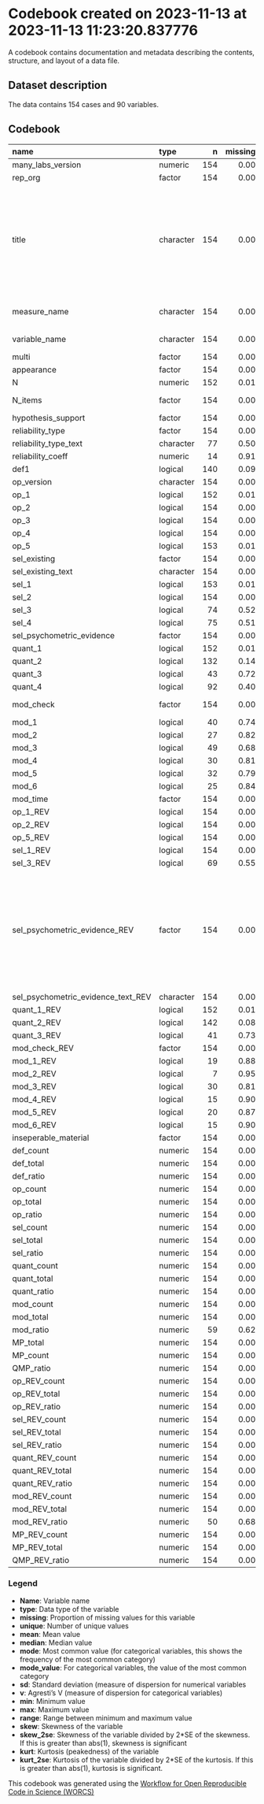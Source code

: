 Codebook created on 2023-11-13 at 2023-11-13 11:23:20.837776
================

A codebook contains documentation and metadata describing the contents,
structure, and layout of a data file.

## Dataset description

The data contains 154 cases and 90 variables.

## Codebook

| name                               | type      |   n | missing | unique |    mean | median |   mode | mode_value                                                                                                                  |      sd |    v |   min |     max |   range |  skew | skew_2se |  kurt | kurt_2se |
|:-----------------------------------|:----------|----:|--------:|-------:|--------:|-------:|-------:|:----------------------------------------------------------------------------------------------------------------------------|--------:|-----:|------:|--------:|--------:|------:|---------:|------:|---------:|
| many_labs_version                  | numeric   | 154 |    0.00 |      4 |    2.52 |   2.00 |   2.00 |                                                                                                                             |    1.28 |      |  1.00 |    5.00 |    4.00 |  0.91 |     2.32 | -0.24 |    -0.30 |
| rep_org                            | factor    | 154 |    0.00 |      3 |         |        |  77.00 | Original                                                                                                                    |         | 0.50 |       |         |         |       |          |       |          |
| title                              | character | 154 |    0.00 |    119 |         |        |   4.00 | Increasing and Decreasing Motor and Cognitive Output: A Model of General Action and Inaction Goals                          |         | 0.99 |       |         |         |       |          |       |          |
| measure_name                       | character | 154 |    0.00 |    153 |         |        |   2.00 | moral foundation questionnaire                                                                                              |         | 0.99 |       |         |         |       |          |       |          |
| variable_name                      | character | 154 |    0.00 |    125 |         |        |   4.00 | framing effect                                                                                                              |         | 0.99 |       |         |         |       |          |       |          |
| multi                              | factor    | 154 |    0.00 |      3 |         |        | 123.00 | False                                                                                                                       |         | 0.32 |       |         |         |       |          |       |          |
| appearance                         | factor    | 154 |    0.00 |      5 |         |        | 113.00 | 1                                                                                                                           |         | 0.41 |       |         |         |       |          |       |          |
| N                                  | numeric   | 152 |    0.01 |    109 | 2574.23 | 628.00 | 628.00 |                                                                                                                             | 2926.93 |      | 30.00 | 8002.00 | 7972.00 |  0.65 |     1.65 | -1.31 |    -1.68 |
| N_items                            | factor    | 154 |    0.00 |      4 |         |        |  73.00 | multiple item measure                                                                                                       |         | 0.55 |       |         |         |       |          |       |          |
| hypothesis_support                 | factor    | 154 |    0.00 |      4 |         |        |  80.00 | No                                                                                                                          |         | 0.53 |       |         |         |       |          |       |          |
| reliability_type                   | factor    | 154 |    0.00 |      6 |         |        |  78.00 |                                                                                                                             |         | 0.59 |       |         |         |       |          |       |          |
| reliability_type_text              | character |  77 |    0.50 |      4 |         |        |  77.00 |                                                                                                                             |         | 0.05 |       |         |         |       |          |       |          |
| reliability_coeff                  | numeric   |  14 |    0.91 |     14 |    0.77 |   0.78 |   0.78 |                                                                                                                             |    0.09 |      |  0.62 |    0.89 |    0.27 | -0.40 |    -0.34 | -1.17 |    -0.51 |
| def1                               | logical   | 140 |    0.09 |      3 |         |        |  92.00 | TRUE                                                                                                                        |         | 0.45 |       |         |         |       |          |       |          |
| op_version                         | character | 154 |    0.00 |     24 |         |        | 132.00 |                                                                                                                             |         | 0.26 |       |         |         |       |          |       |          |
| op_1                               | logical   | 152 |    0.01 |      3 |         |        | 118.00 | TRUE                                                                                                                        |         | 0.35 |       |         |         |       |          |       |          |
| op_2                               | logical   | 154 |    0.00 |      3 |         |        |  88.00 | TRUE                                                                                                                        |         | 0.49 |       |         |         |       |          |       |          |
| op_3                               | logical   | 154 |    0.00 |      3 |         |        | 131.00 | TRUE                                                                                                                        |         | 0.25 |       |         |         |       |          |       |          |
| op_4                               | logical   | 154 |    0.00 |      3 |         |        | 114.00 | TRUE                                                                                                                        |         | 0.38 |       |         |         |       |          |       |          |
| op_5                               | logical   | 153 |    0.01 |      3 |         |        |  94.00 | TRUE                                                                                                                        |         | 0.47 |       |         |         |       |          |       |          |
| sel_existing                       | factor    | 154 |    0.00 |      4 |         |        | 101.00 | True, namely:                                                                                                               |         | 0.50 |       |         |         |       |          |       |          |
| sel_existing_text                  | character | 154 |    0.00 |    101 |         |        |  53.00 |                                                                                                                             |         | 0.88 |       |         |         |       |          |       |          |
| sel_1                              | logical   | 153 |    0.01 |      3 |         |        |  99.00 | TRUE                                                                                                                        |         | 0.46 |       |         |         |       |          |       |          |
| sel_2                              | logical   | 154 |    0.00 |      3 |         |        | 106.00 | TRUE                                                                                                                        |         | 0.43 |       |         |         |       |          |       |          |
| sel_3                              | logical   |  74 |    0.52 |      3 |         |        |  80.00 |                                                                                                                             |         | 0.08 |       |         |         |       |          |       |          |
| sel_4                              | logical   |  75 |    0.51 |      3 |         |        |  79.00 |                                                                                                                             |         | 0.27 |       |         |         |       |          |       |          |
| sel_psychometric_evidence          | factor    | 154 |    0.00 |      4 |         |        |  76.00 | None                                                                                                                        |         | 0.51 |       |         |         |       |          |       |          |
| quant_1                            | logical   | 152 |    0.01 |      3 |         |        | 130.00 | TRUE                                                                                                                        |         | 0.25 |       |         |         |       |          |       |          |
| quant_2                            | logical   | 132 |    0.14 |      3 |         |        | 102.00 | TRUE                                                                                                                        |         | 0.35 |       |         |         |       |          |       |          |
| quant_3                            | logical   |  43 |    0.72 |      3 |         |        | 111.00 |                                                                                                                             |         | 0.48 |       |         |         |       |          |       |          |
| quant_4                            | logical   |  92 |    0.40 |      3 |         |        |  62.00 |                                                                                                                             |         | 0.50 |       |         |         |       |          |       |          |
| mod_check                          | factor    | 154 |    0.00 |      4 |         |        |  63.00 | None Reported                                                                                                               |         | 0.64 |       |         |         |       |          |       |          |
| mod_1                              | logical   |  40 |    0.74 |      3 |         |        | 114.00 |                                                                                                                             |         | 0.48 |       |         |         |       |          |       |          |
| mod_2                              | logical   |  27 |    0.82 |      3 |         |        | 127.00 |                                                                                                                             |         | 0.30 |       |         |         |       |          |       |          |
| mod_3                              | logical   |  49 |    0.68 |      3 |         |        | 105.00 |                                                                                                                             |         | 0.49 |       |         |         |       |          |       |          |
| mod_4                              | logical   |  30 |    0.81 |      3 |         |        | 124.00 |                                                                                                                             |         | 0.18 |       |         |         |       |          |       |          |
| mod_5                              | logical   |  32 |    0.79 |      3 |         |        | 122.00 |                                                                                                                             |         | 0.34 |       |         |         |       |          |       |          |
| mod_6                              | logical   |  25 |    0.84 |      3 |         |        | 129.00 |                                                                                                                             |         | 0.48 |       |         |         |       |          |       |          |
| mod_time                           | factor    | 154 |    0.00 |      5 |         |        |  91.00 |                                                                                                                             |         | 0.50 |       |         |         |       |          |       |          |
| op_1_REV                           | logical   | 154 |    0.00 |      3 |         |        | 147.00 | TRUE                                                                                                                        |         | 0.09 |       |         |         |       |          |       |          |
| op_2_REV                           | logical   | 154 |    0.00 |      3 |         |        | 127.00 | TRUE                                                                                                                        |         | 0.29 |       |         |         |       |          |       |          |
| op_5_REV                           | logical   | 154 |    0.00 |      3 |         |        | 104.00 | TRUE                                                                                                                        |         | 0.44 |       |         |         |       |          |       |          |
| sel_1_REV                          | logical   | 154 |    0.00 |      3 |         |        | 149.00 | TRUE                                                                                                                        |         | 0.06 |       |         |         |       |          |       |          |
| sel_3_REV                          | logical   |  69 |    0.55 |      3 |         |        |  85.00 |                                                                                                                             |         | 0.31 |       |         |         |       |          |       |          |
| sel_psychometric_evidence_REV      | factor    | 154 |    0.00 |      5 |         |        |  85.00 | Not Apllicable (only report this if psychometric evidence would not be possible for this measure, otherwise report as None) |         | 0.55 |       |         |         |       |          |       |          |
| sel_psychometric_evidence_text_REV | character | 154 |    0.00 |      7 |         |        | 145.00 |                                                                                                                             |         | 0.11 |       |         |         |       |          |       |          |
| quant_1_REV                        | logical   | 152 |    0.01 |      3 |         |        | 137.00 | TRUE                                                                                                                        |         | 0.18 |       |         |         |       |          |       |          |
| quant_2_REV                        | logical   | 142 |    0.08 |      3 |         |        | 125.00 | TRUE                                                                                                                        |         | 0.21 |       |         |         |       |          |       |          |
| quant_3_REV                        | logical   |  41 |    0.73 |      3 |         |        | 113.00 |                                                                                                                             |         | 0.50 |       |         |         |       |          |       |          |
| mod_check_REV                      | factor    | 154 |    0.00 |      4 |         |        | 101.00 | False                                                                                                                       |         | 0.46 |       |         |         |       |          |       |          |
| mod_1_REV                          | logical   |  19 |    0.88 |      2 |         |        | 135.00 |                                                                                                                             |         | 0.00 |       |         |         |       |          |       |          |
| mod_2_REV                          | logical   |   7 |    0.95 |      3 |         |        | 147.00 |                                                                                                                             |         | 0.24 |       |         |         |       |          |       |          |
| mod_3_REV                          | logical   |  30 |    0.81 |      3 |         |        | 124.00 |                                                                                                                             |         | 0.06 |       |         |         |       |          |       |          |
| mod_4_REV                          | logical   |  15 |    0.90 |      3 |         |        | 139.00 |                                                                                                                             |         | 0.23 |       |         |         |       |          |       |          |
| mod_5_REV                          | logical   |  20 |    0.87 |      3 |         |        | 134.00 |                                                                                                                             |         | 0.26 |       |         |         |       |          |       |          |
| mod_6_REV                          | logical   |  15 |    0.90 |      3 |         |        | 139.00 |                                                                                                                             |         | 0.44 |       |         |         |       |          |       |          |
| inseperable_material               | factor    | 154 |    0.00 |      3 |         |        |  82.00 | True                                                                                                                        |         | 0.50 |       |         |         |       |          |       |          |
| def_count                          | numeric   | 154 |    0.00 |      2 |    0.60 |   1.00 |   1.00 |                                                                                                                             |    0.49 |      |  0.00 |    1.00 |    1.00 | -0.39 |    -1.01 | -1.86 |    -2.39 |
| def_total                          | numeric   | 154 |    0.00 |      2 |    0.91 |   1.00 |   1.00 |                                                                                                                             |    0.29 |      |  0.00 |    1.00 |    1.00 | -2.82 |    -7.21 |  5.98 |     7.70 |
| def_ratio                          | numeric   | 154 |    0.00 |      2 |    0.31 |   0.00 |   0.00 |                                                                                                                             |    0.46 |      |  0.00 |    1.00 |    1.00 |  0.81 |     2.06 | -1.36 |    -1.75 |
| op_count                           | numeric   | 154 |    0.00 |      6 |    3.54 |   4.00 |   4.00 |                                                                                                                             |    1.25 |      |  0.00 |    5.00 |    5.00 | -0.65 |    -1.67 | -0.43 |    -0.56 |
| op_total                           | numeric   | 154 |    0.00 |      2 |    4.98 |   5.00 |   5.00 |                                                                                                                             |    0.14 |      |  4.00 |    5.00 |    1.00 | -6.89 |   -17.61 | 45.71 |    58.82 |
| op_ratio                           | numeric   | 154 |    0.00 |      8 |    0.29 |   0.20 |   0.20 |                                                                                                                             |    0.25 |      |  0.00 |    1.00 |    1.00 |  0.67 |     1.71 | -0.41 |    -0.53 |
| sel_count                          | numeric   | 154 |    0.00 |      5 |    1.43 |   2.00 |   2.00 |                                                                                                                             |    0.91 |      |  0.00 |    4.00 |    4.00 | -0.02 |    -0.05 | -0.41 |    -0.53 |
| sel_total                          | numeric   | 154 |    0.00 |      4 |    2.96 |   2.00 |   2.00 |                                                                                                                             |    1.01 |      |  1.00 |    4.00 |    3.00 |  0.04 |     0.10 | -1.95 |    -2.51 |
| sel_ratio                          | numeric   | 154 |    0.00 |      6 |    0.47 |   0.50 |   0.50 |                                                                                                                             |    0.36 |      |  0.00 |    1.00 |    1.00 |  0.01 |     0.02 | -1.26 |    -1.62 |
| quant_count                        | numeric   | 154 |    0.00 |      5 |    1.94 |   2.00 |   2.00 |                                                                                                                             |    0.93 |      |  0.00 |    4.00 |    4.00 |  0.11 |     0.29 |  0.24 |     0.30 |
| quant_total                        | numeric   | 154 |    0.00 |      4 |    2.72 |   2.50 |   2.50 |                                                                                                                             |    0.90 |      |  1.00 |    4.00 |    3.00 |  0.25 |     0.63 | -1.20 |    -1.54 |
| quant_ratio                        | numeric   | 154 |    0.00 |      7 |    0.23 |   0.00 |   0.00 |                                                                                                                             |    0.32 |      |  0.00 |    1.00 |    1.00 |  1.08 |     2.76 | -0.06 |    -0.08 |
| mod_count                          | numeric   | 154 |    0.00 |      5 |    0.57 |   0.00 |   0.00 |                                                                                                                             |    0.99 |      |  0.00 |    4.00 |    4.00 |  1.73 |     4.44 |  2.34 |     3.01 |
| mod_total                          | numeric   | 154 |    0.00 |      7 |    1.32 |   0.00 |   0.00 |                                                                                                                             |    1.86 |      |  0.00 |    6.00 |    6.00 |  0.98 |     2.50 | -0.54 |    -0.69 |
| mod_ratio                          | numeric   |  59 |    0.62 |     10 |    0.59 |   0.60 |   0.60 |                                                                                                                             |    0.27 |      |  0.00 |    1.00 |    1.00 | -0.30 |    -0.49 | -0.13 |    -0.10 |
| MP_total                           | numeric   | 154 |    0.00 |     13 |   12.89 |  13.00 |  13.00 |                                                                                                                             |    2.66 |      |  8.00 |   20.00 |   12.00 |  0.35 |     0.89 | -0.53 |    -0.69 |
| MP_count                           | numeric   | 154 |    0.00 |     14 |    8.08 |   8.50 |   8.50 |                                                                                                                             |    2.71 |      |  1.00 |   15.00 |   14.00 | -0.25 |    -0.65 | -0.40 |    -0.52 |
| QMP_ratio                          | numeric   | 154 |    0.00 |     53 |    0.37 |   0.34 |   0.34 |                                                                                                                             |    0.20 |      |  0.01 |    0.92 |    0.91 |  0.37 |     0.95 | -0.44 |    -0.57 |
| op_REV_count                       | numeric   | 154 |    0.00 |      5 |    4.05 |   4.00 |   4.00 |                                                                                                                             |    1.06 |      |  1.00 |    5.00 |    4.00 | -0.87 |    -2.22 | -0.15 |    -0.19 |
| op_REV_total                       | numeric   | 154 |    0.00 |      1 |    5.00 |   5.00 |   5.00 |                                                                                                                             |    0.00 |      |  5.00 |    5.00 |    0.00 |       |          |       |          |
| op_REV_ratio                       | numeric   | 154 |    0.00 |      5 |    0.19 |   0.20 |   0.20 |                                                                                                                             |    0.21 |      |  0.00 |    0.80 |    0.80 |  0.87 |     2.22 | -0.15 |    -0.19 |
| sel_REV_count                      | numeric   | 154 |    0.00 |      5 |    1.82 |   2.00 |   2.00 |                                                                                                                             |    0.73 |      |  0.00 |    4.00 |    4.00 |  0.90 |     2.29 |  1.75 |     2.25 |
| sel_REV_total                      | numeric   | 154 |    0.00 |      3 |    2.94 |   3.00 |   3.00 |                                                                                                                             |    0.95 |      |  2.00 |    4.00 |    2.00 |  0.13 |     0.33 | -1.90 |    -2.44 |
| sel_REV_ratio                      | numeric   | 154 |    0.00 |      7 |    0.33 |   0.50 |   0.50 |                                                                                                                             |    0.29 |      |  0.00 |    1.00 |    1.00 |  0.06 |     0.14 | -1.46 |    -1.87 |
| quant_REV_count                    | numeric   | 154 |    0.00 |      5 |    2.16 |   2.00 |   2.00 |                                                                                                                             |    0.80 |      |  0.00 |    4.00 |    4.00 |  0.23 |     0.58 |  0.59 |     0.76 |
| quant_REV_total                    | numeric   | 154 |    0.00 |      4 |    2.77 |   3.00 |   3.00 |                                                                                                                             |    0.87 |      |  1.00 |    4.00 |    3.00 |  0.22 |     0.56 | -1.26 |    -1.62 |
| quant_REV_ratio                    | numeric   | 154 |    0.00 |      7 |    0.18 |   0.00 |   0.00 |                                                                                                                             |    0.26 |      |  0.00 |    1.00 |    1.00 |  1.28 |     3.28 |  0.70 |     0.90 |
| mod_REV_count                      | numeric   | 154 |    0.00 |      5 |    0.61 |   0.00 |   0.00 |                                                                                                                             |    1.01 |      |  0.00 |    4.00 |    4.00 |  1.47 |     3.75 |  1.18 |     1.52 |
| mod_REV_total                      | numeric   | 154 |    0.00 |      5 |    0.69 |   0.00 |   0.00 |                                                                                                                             |    1.12 |      |  0.00 |    4.00 |    4.00 |  1.44 |     3.68 |  1.04 |     1.34 |
| mod_REV_ratio                      | numeric   |  50 |    0.68 |      6 |    0.10 |   0.00 |   0.00 |                                                                                                                             |    0.24 |      |  0.00 |    1.00 |    1.00 |  2.48 |     3.68 |  5.90 |     4.46 |
| MP_REV_count                       | numeric   | 154 |    0.00 |     11 |    9.23 |   9.00 |   9.00 |                                                                                                                             |    2.30 |      |  4.00 |   14.00 |   10.00 | -0.12 |    -0.29 | -0.35 |    -0.45 |
| MP_REV_total                       | numeric   | 154 |    0.00 |      9 |   12.31 |  12.00 |  12.00 |                                                                                                                             |    2.13 |      |  9.00 |   17.00 |    8.00 |  0.20 |     0.51 | -1.05 |    -1.35 |
| QMP_REV_ratio                      | numeric   | 154 |    0.00 |     44 |    0.24 |   0.22 |   0.22 |                                                                                                                             |    0.17 |      |  0.01 |    0.71 |    0.71 |  0.67 |     1.71 | -0.18 |    -0.23 |

### Legend

- **Name**: Variable name
- **type**: Data type of the variable
- **missing**: Proportion of missing values for this variable
- **unique**: Number of unique values
- **mean**: Mean value
- **median**: Median value
- **mode**: Most common value (for categorical variables, this shows the
  frequency of the most common category)
- **mode_value**: For categorical variables, the value of the most
  common category
- **sd**: Standard deviation (measure of dispersion for numerical
  variables
- **v**: Agresti’s V (measure of dispersion for categorical variables)
- **min**: Minimum value
- **max**: Maximum value
- **range**: Range between minimum and maximum value
- **skew**: Skewness of the variable
- **skew_2se**: Skewness of the variable divided by 2\*SE of the
  skewness. If this is greater than abs(1), skewness is significant
- **kurt**: Kurtosis (peakedness) of the variable
- **kurt_2se**: Kurtosis of the variable divided by 2\*SE of the
  kurtosis. If this is greater than abs(1), kurtosis is significant.

This codebook was generated using the [Workflow for Open Reproducible
Code in Science (WORCS)](https://osf.io/zcvbs/)
